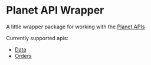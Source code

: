# Planet API Wrapper
A little wrapper package for working with the [Planet APIs](https://developers.planet.com/docs/apis/)

Currently supported apis:
- [Data](https://developers.planet.com/docs/apis/data/)
- [Orders](https://developers.planet.com/apis/orders/)